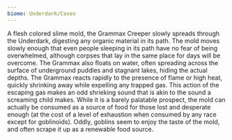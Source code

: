 ```yaml
---
biome: Underdark/Caves
---
```

A flesh colored slime mold, the Grammax Creeper slowly spreads through the Underdark, digesting any organic material in its path. The mold moves slowly enough that even people sleeping in its path have no fear of being overwhelmed, although corpses that lay in the same place for days will be overcome. The Grammax also floats on water, often spreading across the surface of underground puddles and stagnant lakes, hiding the actual depths. The Grammax reacts rapidly to the presence of flame or high heat, quickly shrinking away while expelling any trapped gas. This action of the escaping gas makes an odd shrieking sound that is akin to the sound a screaming child makes. While it is a barely palatable prospect, the mold can actually be consumed as a source of food for those lost and desperate enough (at the cost of a level of exhaustion when consumed by any race except for goblinoids). Oddly, goblins seem to enjoy the taste of the mold, and often scrape it up as a renewable food source. 

